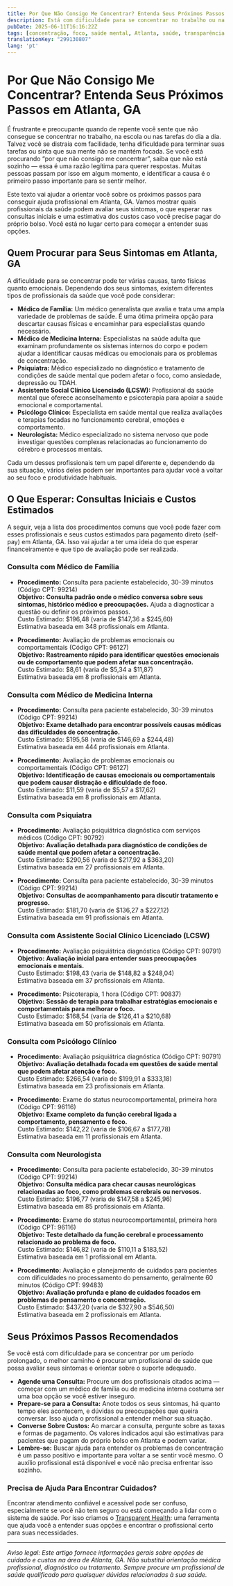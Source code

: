 ```yaml
---
title: Por Que Não Consigo Me Concentrar? Entenda Seus Próximos Passos em Atlanta, GA  
description: Está com dificuldade para se concentrar no trabalho ou na escola? Saiba quais profissionais procurar e os custos previstos para consultas iniciais em Atlanta, GA para obter ajuda hoje.  
pubDate: 2025-06-11T16:16:22Z
tags: [concentração, foco, saúde mental, Atlanta, saúde, transparência de custos, profissionais]
translationKey: "299130807"
lang: 'pt'
---
```


# Por Que Não Consigo Me Concentrar? Entenda Seus Próximos Passos em Atlanta, GA

É frustrante e preocupante quando de repente você sente que não consegue se concentrar no trabalho, na escola ou nas tarefas do dia a dia. Talvez você se distraia com facilidade, tenha dificuldade para terminar suas tarefas ou sinta que sua mente não se mantém focada. Se você está procurando “por que não consigo me concentrar”, saiba que não está sozinho — essa é uma razão legítima para querer respostas. Muitas pessoas passam por isso em algum momento, e identificar a causa é o primeiro passo importante para se sentir melhor.

Este texto vai ajudar a orientar você sobre os próximos passos para conseguir ajuda profissional em Atlanta, GA. Vamos mostrar quais profissionais da saúde podem avaliar seus sintomas, o que esperar nas consultas iniciais e uma estimativa dos custos caso você precise pagar do próprio bolso. Você está no lugar certo para começar a entender suas opções.

## Quem Procurar para Seus Sintomas em Atlanta, GA

A dificuldade para se concentrar pode ter várias causas, tanto físicas quanto emocionais. Dependendo dos seus sintomas, existem diferentes tipos de profissionais da saúde que você pode considerar:

- **Médico de Família:** Um médico generalista que avalia e trata uma ampla variedade de problemas de saúde. É uma ótima primeira opção para descartar causas físicas e encaminhar para especialistas quando necessário.  
- **Médico de Medicina Interna:** Especialistas na saúde adulta que examinam profundamente os sistemas internos do corpo e podem ajudar a identificar causas médicas ou emocionais para os problemas de concentração.  
- **Psiquiatra:** Médico especializado no diagnóstico e tratamento de condições de saúde mental que podem afetar o foco, como ansiedade, depressão ou TDAH.  
- **Assistente Social Clínico Licenciado (LCSW):** Profissional da saúde mental que oferece aconselhamento e psicoterapia para apoiar a saúde emocional e comportamental.  
- **Psicólogo Clínico:** Especialista em saúde mental que realiza avaliações e terapias focadas no funcionamento cerebral, emoções e comportamento.  
- **Neurologista:** Médico especializado no sistema nervoso que pode investigar questões complexas relacionadas ao funcionamento do cérebro e processos mentais.  

Cada um desses profissionais tem um papel diferente e, dependendo da sua situação, vários deles podem ser importantes para ajudar você a voltar ao seu foco e produtividade habituais.

## O Que Esperar: Consultas Iniciais e Custos Estimados

A seguir, veja a lista dos procedimentos comuns que você pode fazer com esses profissionais e seus custos estimados para pagamento direto (self-pay) em Atlanta, GA. Isso vai ajudar a ter uma ideia do que esperar financeiramente e que tipo de avaliação pode ser realizada.

### Consulta com Médico de Família

- **Procedimento:** Consulta para paciente estabelecido, 30-39 minutos (Código CPT: 99214)  
  **Objetivo:** **Consulta padrão onde o médico conversa sobre seus sintomas, histórico médico e preocupações.** Ajuda a diagnosticar a questão ou definir os próximos passos.  
  Custo Estimado: $196,48 (varia de $147,36 a $245,60)  
  Estimativa baseada em 348 profissionais em Atlanta.

- **Procedimento:** Avaliação de problemas emocionais ou comportamentais (Código CPT: 96127)  
  **Objetivo:** **Rastreamento rápido para identificar questões emocionais ou de comportamento que podem afetar sua concentração.**  
  Custo Estimado: $8,61 (varia de $5,34 a $11,87)  
  Estimativa baseada em 8 profissionais em Atlanta.

### Consulta com Médico de Medicina Interna

- **Procedimento:** Consulta para paciente estabelecido, 30-39 minutos (Código CPT: 99214)  
  **Objetivo:** **Exame detalhado para encontrar possíveis causas médicas das dificuldades de concentração.**  
  Custo Estimado: $195,58 (varia de $146,69 a $244,48)  
  Estimativa baseada em 444 profissionais em Atlanta.

- **Procedimento:** Avaliação de problemas emocionais ou comportamentais (Código CPT: 96127)  
  **Objetivo:** **Identificação de causas emocionais ou comportamentais que podem causar distração e dificuldade de foco.**  
  Custo Estimado: $11,59 (varia de $5,57 a $17,62)  
  Estimativa baseada em 8 profissionais em Atlanta.

### Consulta com Psiquiatra

- **Procedimento:** Avaliação psiquiátrica diagnóstica com serviços médicos (Código CPT: 90792)  
  **Objetivo:** **Avaliação detalhada para diagnóstico de condições de saúde mental que podem afetar a concentração.**  
  Custo Estimado: $290,56 (varia de $217,92 a $363,20)  
  Estimativa baseada em 27 profissionais em Atlanta.

- **Procedimento:** Consulta para paciente estabelecido, 30-39 minutos (Código CPT: 99214)  
  **Objetivo:** **Consultas de acompanhamento para discutir tratamento e progresso.**  
  Custo Estimado: $181,70 (varia de $136,27 a $227,12)  
  Estimativa baseada em 91 profissionais em Atlanta.

### Consulta com Assistente Social Clínico Licenciado (LCSW)

- **Procedimento:** Avaliação psiquiátrica diagnóstica (Código CPT: 90791)  
  **Objetivo:** **Avaliação inicial para entender suas preocupações emocionais e mentais.**  
  Custo Estimado: $198,43 (varia de $148,82 a $248,04)  
  Estimativa baseada em 37 profissionais em Atlanta.

- **Procedimento:** Psicoterapia, 1 hora (Código CPT: 90837)  
  **Objetivo:** **Sessão de terapia para trabalhar estratégias emocionais e comportamentais para melhorar o foco.**  
  Custo Estimado: $168,54 (varia de $126,41 a $210,68)  
  Estimativa baseada em 50 profissionais em Atlanta.

### Consulta com Psicólogo Clínico

- **Procedimento:** Avaliação psiquiátrica diagnóstica (Código CPT: 90791)  
  **Objetivo:** **Avaliação detalhada focada em questões de saúde mental que podem afetar atenção e foco.**  
  Custo Estimado: $266,54 (varia de $199,91 a $333,18)  
  Estimativa baseada em 23 profissionais em Atlanta.

- **Procedimento:** Exame do status neurocomportamental, primeira hora (Código CPT: 96116)  
  **Objetivo:** **Exame completo da função cerebral ligada a comportamento, pensamento e foco.**  
  Custo Estimado: $142,22 (varia de $106,67 a $177,78)  
  Estimativa baseada em 11 profissionais em Atlanta.

### Consulta com Neurologista

- **Procedimento:** Consulta para paciente estabelecido, 30-39 minutos (Código CPT: 99214)  
  **Objetivo:** **Consulta médica para checar causas neurológicas relacionadas ao foco, como problemas cerebrais ou nervosos.**  
  Custo Estimado: $196,77 (varia de $147,58 a $245,96)  
  Estimativa baseada em 85 profissionais em Atlanta.

- **Procedimento:** Exame do status neurocomportamental, primeira hora (Código CPT: 96116)  
  **Objetivo:** **Teste detalhado da função cerebral e processamento relacionado ao problema de foco.**  
  Custo Estimado: $146,82 (varia de $110,11 a $183,52)  
  Estimativa baseada em 1 profissional em Atlanta.

- **Procedimento:** Avaliação e planejamento de cuidados para pacientes com dificuldades no processamento do pensamento, geralmente 60 minutos (Código CPT: 99483)  
  **Objetivo:** **Avaliação profunda e plano de cuidados focados em problemas de pensamento e concentração.**  
  Custo Estimado: $437,20 (varia de $327,90 a $546,50)  
  Estimativa baseada em 2 profissionais em Atlanta.

## Seus Próximos Passos Recomendados

Se você está com dificuldade para se concentrar por um período prolongado, o melhor caminho é procurar um profissional de saúde que possa avaliar seus sintomas e orientar sobre o suporte adequado.

- **Agende uma Consulta:** Procure um dos profissionais citados acima — começar com um médico de família ou de medicina interna costuma ser uma boa opção se você estiver inseguro.  
- **Prepare-se para a Consulta:** Anote todos os seus sintomas, há quanto tempo eles acontecem, e dúvidas ou preocupações que queira conversar. Isso ajuda o profissional a entender melhor sua situação.  
- **Converse Sobre Custos:** Ao marcar a consulta, pergunte sobre as taxas e formas de pagamento. Os valores indicados aqui são estimativas para pacientes que pagam do próprio bolso em Atlanta e podem variar.  
- **Lembre-se:** Buscar ajuda para entender os problemas de concentração é um passo positivo e importante para voltar a se sentir você mesmo. O auxílio profissional está disponível e você não precisa enfrentar isso sozinho.

### Precisa de Ajuda Para Encontrar Cuidados?

Encontrar atendimento confiável e acessível pode ser confuso, especialmente se você não tem seguro ou está começando a lidar com o sistema de saúde. Por isso criamos o [Transparent Health](https://transparenthealth.ai): uma ferramenta que ajuda você a entender suas opções e encontrar o profissional certo para suas necessidades.

---

*Aviso legal: Este artigo fornece informações gerais sobre opções de cuidado e custos na área de Atlanta, GA. Não substitui orientação médica profissional, diagnóstico ou tratamento. Sempre procure um profissional de saúde qualificado para quaisquer dúvidas relacionadas à sua saúde.*